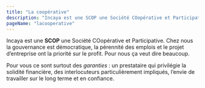 ```yaml
---
title: "La coopérative"
description: "Incaya est une SCOP une Société COopérative et Participative. Chez nous la gouvernance est démocratique, la pérennité des emplois et le projet d’entreprise ont la priorité sur le profit. Pour nous ça veut dire beaucoup."
pageName: "lacooperative"
---
```


Incaya est une **SCOP** une Société COopérative et Participative. Chez nous la gouvernance est démocratique, la pérennité des emplois et le projet d’entreprise ont la priorité sur le profit. Pour nous ça veut dire beaucoup.

Pour vous ce sont surtout des _garanties_ : un prestataire qui privilégie la solidité financière, des interlocuteurs particulièrement impliqués, l’envie de travailler sur le long terme et en confiance.

